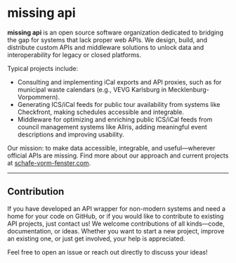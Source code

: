 # missing api

**missing api** is an open source software organization dedicated to bridging the gap for systems that lack proper web APIs. We design, build, and distribute custom APIs and middleware solutions to unlock data and interoperability for legacy or closed platforms.

Typical projects include:
- Consulting and implementing iCal exports and API proxies, such as for municipal waste calendars (e.g., VEVG Karlsburg in Mecklenburg-Vorpommern).
- Generating ICS/iCal feeds for public tour availability from systems like Checkfront, making schedules accessible and integrable.
- Middleware for optimizing and enriching public ICS/iCal feeds from council management systems like Allris, adding meaningful event descriptions and improving usability.

Our mission: to make data accessible, integrable, and useful—wherever official APIs are missing. Find more about our approach and current projects at [schafe-vorm-fenster.com](https://www.schafe-vorm-fenster.com/).

---

## Contribution

If you have developed an API wrapper for non-modern systems and need a home for your code on GitHub, or if you would like to contribute to existing API projects, just contact us! We welcome contributions of all kinds—code, documentation, or ideas. Whether you want to start a new project, improve an existing one, or just get involved, your help is appreciated.

Feel free to open an issue or reach out directly to discuss your ideas!
